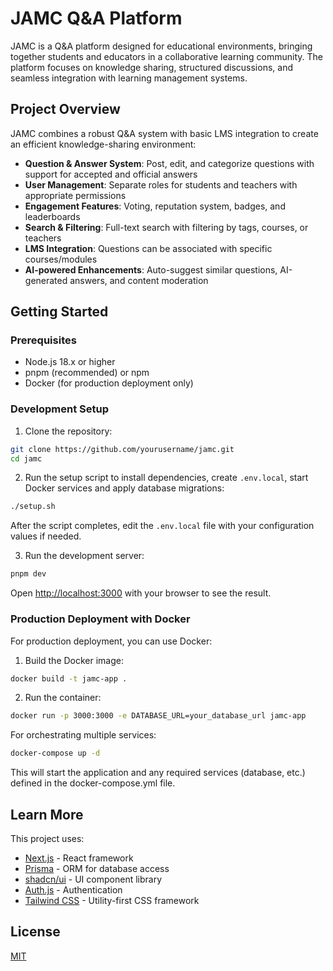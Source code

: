 # JAMC Q&A Platform

JAMC is a Q&A platform designed for educational environments, bringing together students and educators in a collaborative learning community. The platform focuses on knowledge sharing, structured discussions, and seamless integration with learning management systems.

## Project Overview

JAMC combines a robust Q&A system with basic LMS integration to create an efficient knowledge-sharing environment:

- **Question & Answer System**: Post, edit, and categorize questions with support for accepted and official answers
- **User Management**: Separate roles for students and teachers with appropriate permissions
- **Engagement Features**: Voting, reputation system, badges, and leaderboards
- **Search & Filtering**: Full-text search with filtering by tags, courses, or teachers
- **LMS Integration**: Questions can be associated with specific courses/modules
- **AI-powered Enhancements**: Auto-suggest similar questions, AI-generated answers, and content moderation

## Getting Started

### Prerequisites

- Node.js 18.x or higher
- pnpm (recommended) or npm
- Docker (for production deployment only)

### Development Setup

1. Clone the repository:

```bash
git clone https://github.com/yourusername/jamc.git
cd jamc
```

2. Run the setup script to install dependencies, create `.env.local`, start Docker services and apply database migrations:

```bash
./setup.sh
```

After the script completes, edit the `.env.local` file with your configuration values if needed.

3. Run the development server:

```bash
pnpm dev
```

Open [http://localhost:3000](http://localhost:3000) with your browser to see the result.

### Production Deployment with Docker

For production deployment, you can use Docker:

1. Build the Docker image:

```bash
docker build -t jamc-app .
```

2. Run the container:

```bash
docker run -p 3000:3000 -e DATABASE_URL=your_database_url jamc-app
```

For orchestrating multiple services:

```bash
docker-compose up -d
```

This will start the application and any required services (database, etc.) defined in the docker-compose.yml file.

## Learn More

This project uses:

- [Next.js](https://nextjs.org/) - React framework
- [Prisma](https://www.prisma.io/) - ORM for database access
- [shadcn/ui](https://ui.shadcn.com/) - UI component library
- [Auth.js](https://authjs.dev/) - Authentication
- [Tailwind CSS](https://tailwindcss.com/) - Utility-first CSS framework

## License

[MIT](LICENSE)
